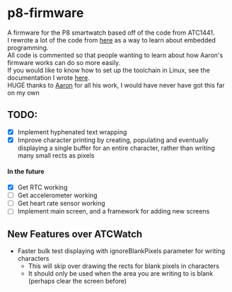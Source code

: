 # p8-firmware
A firmware for the P8 smartwatch based off of the code from ATC1441.  
I rewrote a lot of the code from [here](https://github.com/atc1441/ATCwatch) as a way to learn about embedded programming.  
All code is commented so that people wanting to learn about how Aaron's firmware works can do so more easily.  
If you would like to know how to set up the toolchain in Linux, see the documentation I wrote [here](https://github.com/0x416c6578/ATCwatch/blob/master/linux-tutorial.md).  
HUGE thanks to [Aaron](https://github.com/atc1441) for all his work, I would have never have got this far on my own
## TODO:
- [x] Implement hyphenated text wrapping
- [x] Improve character printing by creating, populating and eventually displaying a single buffer for an entire character, rather than writing many small rects as pixels
#### In the future
- [x] Get RTC working
- [ ] Get accelerometer working
- [ ] Get heart rate sensor working
- [ ] Implement main screen, and a framework for adding new screens
## New Features over ATCWatch
- Faster bulk test displaying with ignoreBlankPixels parameter for writing characters
  - This will skip over drawing the rects for blank pixels in characters
  - It should only be used when the area you are writing to is blank (perhaps clear the screen before)
